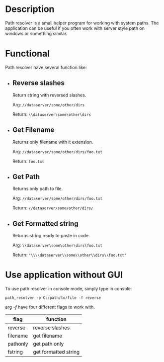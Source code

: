 # Description

Path resolver is a small helper program for working with system paths. The application can be useful if you often work with server style path on windows or something similar.

# Functional

Path resolver have several function like:

* ## Reverse slashes

    Return string with reversed slashes.

    Arg:
        ```
        //dataserver/some/other/dirs
        ```

    Return:
        ```
        \\dataserver\some\other\dirs
        ```

* ## Get Filename

    Returns only filename with it extension.

    Arg:
        ```
        //dataserver/some/other/dirs/foo.txt
        ```

    Return:
        ```
        foo.txt
        ```

* ## Get Path

    Returns only path to file.

    Arg:
        ```
        //dataserver/some/other/dirs/foo.txt
        ```

    Return:
        ```
        //dataserver/some/other/dirs/
        ```

* ## Get Formatted string

    Returns string ready to paste in code.

    Arg:
        ```
        \\dataserver\some\other\dirs\foo.txt
        ```

    Return:
        ```
        "\\\\dataserver\\some\\other\\dirs\\foo.txt"
        ```

# Use application without GUI

To use path resolver in console mode, simply type in console:

    path_resolver -p C:/path/to/file -f reverse

arg *-f* have four different flags to work with.

|  flag    |    function          |
|----------|----------------------|
| reverse  | reverse slashes      |
| filename | get filename         |
| pathonly | get path only        |
| fstring  | get formatted string |